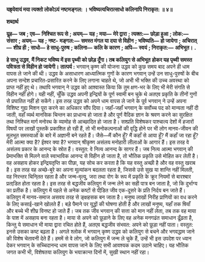 **यह्र्येवायं मया त्यक्तो लोकोऽयं नष्टमङ्गल: ।** **भविष्यत्यचिरात्साधो कलिनापि निराकृत: ॥ ४॥** 

**शब्दार्थ** 

**यॢह—** **जब** **; एव—** **निश्चित रूप से** **; अयम्—** **यह** **; मया—** **मेरे द्वारा** **; त्यक्त:—** **छोड़ा हुआ** **; लोक:—** **संसार** **; अयम्—** **यह** **; नष्ट-** **मङ्गल:—** **समस्त मंगल या दया से विहीन** **; भविष्यति—** **हो जायेगा** **; अचिरात्—** **शीघ्र ही** **; साधो—** **हे साधु-पुरुष** **; कलिना—** **कलि के कारण** **; अपि—** **स्वयं** **; निराकृत:—** **अभिभूत।** **.** 

**हे साधु उद्धव, मैं निकट भविष्य में इस पृथ्वी को छोड़ दूँगा। तब कलियुग से अभिभूत** **होकर यह पृथ्वी समस्त पवित्रता से विहीन हो जायेगी।** **तात्पर्य :** भगवान् कृष्ण की योजना उद्धव को कुछ समय बाद अपने ही धाम वापस ले जाने की थी। उद्धव के असाधारण आध्यात्मिक गुणों के कारण भगवान् उन्हें उन साधु-पुरुषों के बीच अपना सन्देश प्रचारित-प्रसारित करने के लिए लगाना चाहते थे, जो अभी भी भक्ति की उच्च अवस्था को प्राप्त नहीं हुए थे। तथापि भगवान् ने उद्धव को आश्वास्त किया कि तुम क्षण-भर के लिए भी मेरी संगति से विहीन नहीं होगे। यही नहीं, चूँकि उद्धव अपनी इन्द्रियों के पूर्ण स्वामी बन चुके थे अतएव प्रकृति के तीनों गुणों से प्रघातित नहीं हो सकेंगे। इस तरह उद्धव को अपने धाम वापस ले जाने के पूर्व भगवान् ने उन्हें अपना विशिष्ट गुह्य मिशन पूरा करने का अधिकार सौंप दिया। जहाँ-जहाँ भगवान् के सर्वोच्च पद को मान्यता नहीं दी जाती, वहाँ व्यर्थ मानसिक चिन्तन का प्राधान्य हो जाता है और पूर्ण वैदिक ज्ञान के श्रवण करने का सुरक्षित तथा निश्चित मार्ग मनोरथ के व्यामोह से आच्छादित हो जाता है। सश्प्रति विशेषकर पाश्चात्य देशों में हजारों विषयों पर लाखों पुस्तकें प्रकाशित हो रही हैं, तो भी मनोकल्पनाओं की वृद्धि होने पर भी लोग मानव-जीवन की मूलभूत समस्याओं के बारे में अज्ञानी बने रहते हैं। जैसे—मैं कौन हूँ? मैं कहाँ से आया हूँ? मैं कहाँ जा रहा हूँ? मेरी आत्मा क्या है? ईश्वर क्या है? भगवान् श्रीकृष्ण असंलय मनोहारी लीलाओं के आगार हैं। इस तरह वे असंलय प्रकार के आनन्द के स्रोत हैं। वस्तुत: वे नित्य आनन्द के सागर हैं। जब नित्य आत्मा भगवान् की प्रेमाभक्ति से मिलने वाले स्वाभाविक आनन्द से विहीन हो जाता है, तो भौतिक प्रकृति उसे मोहित कर लेती है। वह असहाय होकर इन्द्रियतृप्ति का पीछा, यह सोच कर करता है कि यह वस्तु अच्छी है और वह वस्तु खराब है। इस तरह वह अच्छे-बुरे का अपना मूल्यांकन बदलता रहता है, जिससे उसे सुख या शान्ति नहीं मिलती, वह निरन्तर चिनि्तत रहता है और जन्म-मृत्यु, जरा तथा रोग के रूप में प्रकृति के क्रूर नियमों से बारश्बार प्रताडि़त होता रहता है। इस तरह से बद्धजीव कलियुग में जन्म लेने का सही पात्र बन जाता है, जो कि दुर्भाग्य का प्रतीक है। कलियुग में पहले से अनेक कष्टों से पीडि़त जीव एक-दूसरे के प्रति निर्दय बन जाते हैं। कलियुग में मानव-समाज असवय तरह से ङ्क्षहसक बन जाता है। मनुष्य लाखों निरीह प्राणियों का वध करने के लिए कसाई-खाने खोलते हैं। बड़े पैमाने पर युद्धों की घोषणा होती है और लाखों मनुष्य, यहाँ तक षियाँ और बच्चे भी शीघ्र विनष्ट हो जाते हैं। जब तक जीव भगवान् की सत्ता को मान नहीं लेता, तब तक वह माया के पाश में असहाय बना रहता है। माया से अपने को छुड़ाने के लिए वह अनेक मनगढंत समाधान ढूँढ़ता है, किन्तु ये समाधान भी माया द्वारा रचित होते हैं, अतएव बद्धजीव संभवत: अपने को छुड़ा नहीं पाता। वस्तुत: इनसे उसका कष्ट बढ़ता है। अगले श्लोक में भगवान् कृष्ण उद्धव को कलियुग से बचने और भगवद्धाम जाने की विशेष चेतावनी देते हैं। हममें से वे लोग, जो कलियुग में जन्म ले चुके हैं, उन्हें भी इस उपदेश पर ध्यान देकर भगवान् के सच्चिदानन्द धाम वापस जाने के लिए सभी आवश्यक कदम उठाने चाहिए। यह भौतिक जगत कभी भी, विशेषतया कलियुग के भयाक्रान्त दिनों में, सुखी स्थान नहीं रहा।  